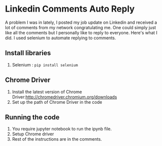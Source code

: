 # Linkedin Comments Auto Reply

A problem I was in lately, I posted my job update on Linkedin and received a lot of comments from my network congratulating me. One could simply just like all the comments but I personally like to reply to everyone.
Here's what I did. I used selenium to automate replying to comments. 

## Install libraries

1) Selenium : `pip install selenium `

## Chrome Driver

1) Install the latest version of Chrome Driver:http://chromedriver.chromium.org/downloads
2) Set up the path of Chrome Driver in the code

## Running the code

1) You require jupyter notebook to run the ipynb file.
2) Setup Chrome driver
3) Rest of the instructions are in the comments.
